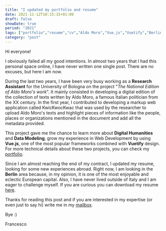 ```yaml
---
title: "I updated my portfolio and resume"
date: 2021-11-12T10:15:15+01:00
draft: false
showDate: true
period: "2021"
tags: ["portfolio","resume","cv","Aldo Moro","Vue.js","Vuetify","Berlin","web development"]
category: "post"
---
```


Hi everyone! 

I obviously failed all my good intentions. In almost two years that I had this personal space online, I have never written one single post. There are no excuses, but here I am now.

During the last two years, I have been very busy working as a **Research Assistant** for the University of Bologna on the project "*The National Edition of Aldo Moro's work*". It mainly consisted in developing a digital edition of the collection of texts written by Aldo Moro, a famous Italian politician from the XX century. In the first year, I contributed to developing a markup web application called KwicKwocKwac that was used by the researcher to upload Aldo Moro's texts and highlight pieces of information like the people, places or organizations mentioned in the document and add all the metadata provided. 

This project gave me the chance to learn more about **Digital Humanities** and **Data Modeling**, grow my experience in Web Development by using **Vue.js**, one of the most popular frameworks combined with **Vuetify** design. For more technical details about these two projects, you can check my [portfolio](/portfolio).

Since I am almost reaching the end of my contract, I updated my resume, looking for some new experiences abroad. Right now, I am looking in the **Berlin** area because, in my opinion, it is one of the most enjoyable and eclectic European capital. Also, I have never lived outside of Italy and I am eager to challenge myself. If you are curious you can download my resume [here](/FrancescoPaolucciResume.pdf).

Thanks for reading this post and if you are interested in my expertise (or even just to say hi) write me in my [mailbox](/contact). 

Bye :)

Francesco